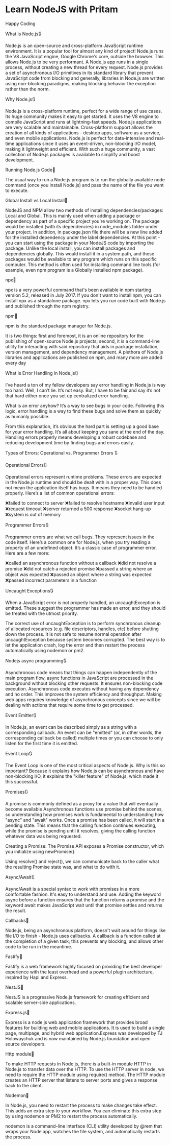 # Learn NodeJS with Pritam

Happy Coding

What is Node.js🔃

Node.js is an open-source and cross-platform JavaScript runtime environment. It is a popular tool for almost any kind of project! Node.js runs the V8 JavaScript engine, Google Chrome's core, outside the browser. This allows Node.js to be very performant. A Node.js app runs in a single process, without creating a new thread for every request. Node.js provides a set of asynchronous I/O primitives in its standard library that prevent JavaScript code from blocking and generally, libraries in Node.js are written using non-blocking paradigms, making blocking behavior the exception rather than the norm.


Why Node.js🔃

Node.js is a cross-platform runtime, perfect for a wide range of use cases. Its huge community makes it easy to get started. It uses the V8 engine to compile JavaScript and runs at lightning-fast speeds. Node.js applications are very scalable and maintainable. Cross-platform support allows the creation of all kinds of applications - desktop apps, software as a service, and even mobile applications. Node.js is perfect for data-intensive and real-time applications since it uses an event-driven, non-blocking I/O model, making it lightweight and efficient. With such a huge community, a vast collection of Node.js packages is available to simplify and boost development.


Running Node.js Code🚀

The usual way to run a Node.js program is to run the globally available node command (once you install Node.js) and pass the name of the file you want to execute.

Global Install vs Local Install🚀

NodeJS and NPM allow two methods of installing dependencies/packages: Local and Global. This is mainly used when adding a package or dependency as part of a specific project you're working on. The package would be installed (with its dependencies) in node_modules folder under your project. In addition, in package.json file there will be a new line added for the installed dependency under the label dependencies. At this point - you can start using the package in your NodeJS code by importing the package. Unlike the local install, you can install packages and dependencies globally. This would install it in a system path, and these packages would be available to any program which runs on this specific computer. This method is often used for installing command line tools (for example, even npm program is a Globally installed npm package).

npx🚀

npx is a very powerful command that's been available in npm starting version 5.2, released in July 2017. If you don't want to install npm, you can install npx as a standalone package. npx lets you run code built with Node.js and published through the npm registry.

npm🚀

npm is the standard package manager for Node.js.

It is two things: first and foremost, it is an online repository for the publishing of open-source Node.js projects; second, it is a command-line utility for interacting with said repository that aids in package installation, version management, and dependency management. A plethora of Node.js libraries and applications are published on npm, and many more are added every day

What Is Error Handling in Node.js🔃

I’ve heard a ton of my fellow developers say error handling in Node.js is way too hard. Well, I can’t lie. It’s not easy. But, I have to be fair and say it’s not that hard either once you set up centralized error handling.

What is an error anyhow? It’s a way to see bugs in your code. Following this logic, error handling is a way to find these bugs and solve them as quickly as humanly possible.

From this explanation, it’s obvious the hard part is setting up a good base for your error handling. It’s all about keeping you sane at the end of the day. Handling errors properly means developing a robust codebase and reducing development time by finding bugs and errors easily.

Types of Errors: Operational vs. Programmer Errors 🔃

Operational Errors🔃

Operational errors represent runtime problems. These errors are expected in the Node.js runtime and should be dealt with in a proper way. This does not mean the application itself has bugs. It means they need to be handled properly. Here’s a list of common operational errors:

❌failed to connect to server
❌failed to resolve hostname
❌invalid user input
❌request timeout
❌server returned a 500 response
❌socket hang-up
❌system is out of memory

Programmer Errors🔃

Programmer errors are what we call bugs. They represent issues in the code itself. Here’s a common one for Node.js, when you try reading a property of an undefined object. It’s a classic case of programmer error. Here are a few more:

❌called an asynchronous function without a callback
❌did not resolve a promise
❌did not catch a rejected promise
❌passed a string where an object was expected
❌passed an object where a string was expected
❌passed incorrect parameters in a function

Uncaught Exceptions🔃

When a JavaScript error is not properly handled, an uncaughtException is emitted. These suggest the programmer has made an error, and they should be treated with the utmost priority.

The correct use of uncaughtException is to perform synchronous cleanup of allocated resources (e.g. file descriptors, handles, etc) before shutting down the process. It is not safe to resume normal operation after uncaughtException because system becomes corrupted. The best way is to let the application crash, log the error and then restart the process automatically using nodemon or pm2.

Nodejs async programming🔃

Asynchronous code means that things can happen independently of the main program flow, async functions in JavaScript are processed in the background without blocking other requests. It ensures non-blocking code execution. Asynchronous code executes without having any dependency and no order. This improves the system efficiency and throughput. Making web apps requires knowledge of asynchronous concepts since we will be dealing with actions that require some time to get processed.

Event Emitter🔃

In Node.js, an event can be described simply as a string with a corresponding callback. An event can be "emitted" (or, in other words, the corresponding callback be called) multiple times or you can choose to only listen for the first time it is emitted.

Event Loop🔃

The Event Loop is one of the most critical aspects of Node.js. Why is this so important? Because it explains how Node.js can be asynchronous and have non-blocking I/O, it explains the "killer feature" of Node.js, which made it this successful.

Promises🔃

A promise is commonly defined as a proxy for a value that will eventually become available Asynchronous functions use promise behind the scenes, so understanding how promises work is fundamental to understanding how "async" and "await" works. Once a promise has been called, it will start in a pending state. This means that the calling function continues executing, while the promise is pending until it resolves, giving the calling function whatever data was being requested.

Creating a Promise: The Promise API exposes a Promise constructor, which you initialize using newPromise().

Using resolve() and reject(), we can communicate back to the caller what the resulting Promise state was, and what to do with it.

Async/Await🔃

Async/Await is a special syntax to work with promises in a more comfortable fashion. It's easy to understand and use. Adding the keyword async before a function ensures that the function returns a promise and the keyword await makes JavaScript wait until that promise settles and returns the result.

Callbacks🚀

Node.js, being an asynchronous platform, doesn't wait around for things like file I/O to finish - Node.js uses callbacks. A callback is a function called at the completion of a given task; this prevents any blocking, and allows other code to be run in the meantime.

Fastify🚀

Fastify is a web framework highly focused on providing the best developer experience with the least overhead and a powerful plugin architecture, inspired by Hapi and Express.

NestJS🚀

NestJS is a progressive Node.js framework for creating efficient and scalable server-side applications.

Express.js🚀

Express is a node js web application framework that provides broad features for building web and mobile applications. It is used to build a single page, multipage, and hybrid web application.Express was developed by TJ Holowaychuk and is now maintained by Node.js foundation and open source developers.

Http module🚀

To make HTTP requests in Node.js, there is a built-in module HTTP in Node.js to transfer data over the HTTP. To use the HTTP server in node, we need to require the HTTP module using require() method. The HTTP module creates an HTTP server that listens to server ports and gives a response back to the client.

Nodemon🚀

In Node.js, you need to restart the process to make changes take effect. This adds an extra step to your workflow. You can eliminate this extra step by using nodemon or PM2 to restart the process automatically.

nodemon is a command-line interface (CLI) utility developed by @rem that wraps your Node app, watches the file system, and automatically restarts the process.
